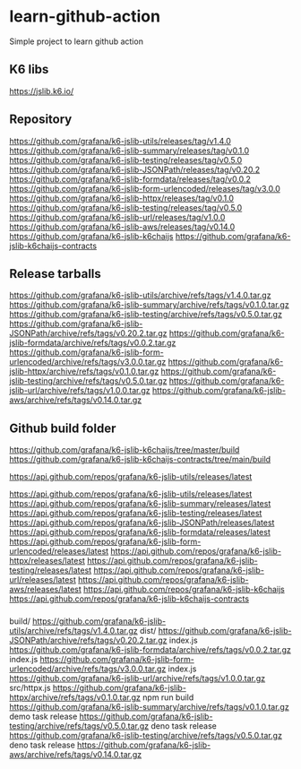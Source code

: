 # learn-github-action
Simple project to learn github action

## K6 libs

https://jslib.k6.io/

## Repository

https://github.com/grafana/k6-jslib-utils/releases/tag/v1.4.0
https://github.com/grafana/k6-jslib-summary/releases/tag/v0.1.0
https://github.com/grafana/k6-jslib-testing/releases/tag/v0.5.0
https://github.com/grafana/k6-jslib-JSONPath/releases/tag/v0.20.2
https://github.com/grafana/k6-jslib-formdata/releases/tag/v0.0.2
https://github.com/grafana/k6-jslib-form-urlencoded/releases/tag/v3.0.0
https://github.com/grafana/k6-jslib-httpx/releases/tag/v0.1.0
https://github.com/grafana/k6-jslib-testing/releases/tag/v0.5.0
https://github.com/grafana/k6-jslib-url/releases/tag/v1.0.0
https://github.com/grafana/k6-jslib-aws/releases/tag/v0.14.0
https://github.com/grafana/k6-jslib-k6chaijs
https://github.com/grafana/k6-jslib-k6chaijs-contracts


## Release tarballs

https://github.com/grafana/k6-jslib-utils/archive/refs/tags/v1.4.0.tar.gz
https://github.com/grafana/k6-jslib-summary/archive/refs/tags/v0.1.0.tar.gz
https://github.com/grafana/k6-jslib-testing/archive/refs/tags/v0.5.0.tar.gz
https://github.com/grafana/k6-jslib-JSONPath/archive/refs/tags/v0.20.2.tar.gz
https://github.com/grafana/k6-jslib-formdata/archive/refs/tags/v0.0.2.tar.gz
https://github.com/grafana/k6-jslib-form-urlencoded/archive/refs/tags/v3.0.0.tar.gz
https://github.com/grafana/k6-jslib-httpx/archive/refs/tags/v0.1.0.tar.gz
https://github.com/grafana/k6-jslib-testing/archive/refs/tags/v0.5.0.tar.gz
https://github.com/grafana/k6-jslib-url/archive/refs/tags/v1.0.0.tar.gz
https://github.com/grafana/k6-jslib-aws/archive/refs/tags/v0.14.0.tar.gz

## Github build folder

https://github.com/grafana/k6-jslib-k6chaijs/tree/master/build
https://github.com/grafana/k6-jslib-k6chaijs-contracts/tree/main/build


https://api.github.com/repos/grafana/k6-jslib-utils/releases/latest


https://api.github.com/repos/grafana/k6-jslib-utils/releases/latest
https://api.github.com/repos/grafana/k6-jslib-summary/releases/latest
https://api.github.com/repos/grafana/k6-jslib-testing/releases/latest
https://api.github.com/repos/grafana/k6-jslib-JSONPath/releases/latest
https://api.github.com/repos/grafana/k6-jslib-formdata/releases/latest
https://api.github.com/repos/grafana/k6-jslib-form-urlencoded/releases/latest
https://api.github.com/repos/grafana/k6-jslib-httpx/releases/latest
https://api.github.com/repos/grafana/k6-jslib-testing/releases/latest
https://api.github.com/repos/grafana/k6-jslib-url/releases/latest
https://api.github.com/repos/grafana/k6-jslib-aws/releases/latest
https://api.github.com/repos/grafana/k6-jslib-k6chaijs
https://api.github.com/repos/grafana/k6-jslib-k6chaijs-contracts

###

build/ https://github.com/grafana/k6-jslib-utils/archive/refs/tags/v1.4.0.tar.gz
dist/ https://github.com/grafana/k6-jslib-JSONPath/archive/refs/tags/v0.20.2.tar.gz
index.js https://github.com/grafana/k6-jslib-formdata/archive/refs/tags/v0.0.2.tar.gz
index.js https://github.com/grafana/k6-jslib-form-urlencoded/archive/refs/tags/v3.0.0.tar.gz
index.js https://github.com/grafana/k6-jslib-url/archive/refs/tags/v1.0.0.tar.gz
src/httpx.js https://github.com/grafana/k6-jslib-httpx/archive/refs/tags/v0.1.0.tar.gz
npm run build https://github.com/grafana/k6-jslib-summary/archive/refs/tags/v0.1.0.tar.gz
demo task release https://github.com/grafana/k6-jslib-testing/archive/refs/tags/v0.5.0.tar.gz
deno task release https://github.com/grafana/k6-jslib-testing/archive/refs/tags/v0.5.0.tar.gz
deno task release https://github.com/grafana/k6-jslib-aws/archive/refs/tags/v0.14.0.tar.gz

